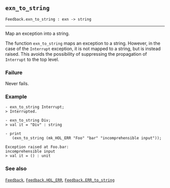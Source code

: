 ## `exn_to_string`

``` hol4
Feedback.exn_to_string : exn -> string
```

------------------------------------------------------------------------

Map an exception into a string.

The function `exn_to_string` maps an exception to a string. However, in
the case of the `Interrupt` exception, it is not mapped to a string, but
is instead raised. This avoids the possibility of suppressing the
propagation of `Interrupt` to the top level.

### Failure

Never fails.

### Example

``` hol4
- exn_to_string Interrupt;
> Interrupted.

- exn_to_string Div;
> val it = "Div" : string

- print
   (exn_to_string (mk_HOL_ERR "Foo" "bar" "incomprehensible input"));

Exception raised at Foo.bar:
incomprehensible input
> val it = () : unit
```

### See also

[`Feedback`](#Feedback), [`Feedback.HOL_ERR`](#Feedback.HOL_ERR),
[`Feedback.ERR_to_string`](#Feedback.ERR_to_string)
